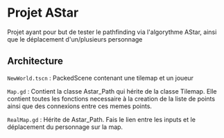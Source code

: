 # Projet AStar
Projet ayant pour but de tester le pathfinding via l'algorythme AStar, ainsi que le déplacement d'un/plusieurs personnage

## Architecture
`NewWorld.tscn` : PackedScene contenant une tilemap et un joueur

`Map.gd` : Contient la classe Astar_Path qui hérite de la classe Tilemap.
Elle contient toutes les fonctions necessaire à la creation de la liste de points ainsi que des connexions entre ces memes points.

`RealMap.gd` : Hérite de Astar_Path. Fais le lien entre les inputs et le déplacement du personnage sur la map.